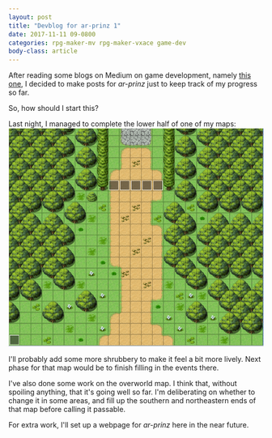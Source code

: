 ```yaml
---
layout: post
title: "Devblog for ar-prinz 1"
date: 2017-11-11 09-0800
categories: rpg-maker-mv rpg-maker-vxace game-dev
body-class: article
---
```


After reading some blogs on Medium on game development, namely [this one][ad-blog], I decided to make posts for *ar-prinz* just to keep track of my progress so far.

So, how should I start this?

Last night, I managed to complete the lower half of one of my maps:
![ar-prinz-map-1][]

I'll probably add some more shrubbery to make it feel a bit more lively. Next phase for that map would be to finish filling in the events there.

I've also done some work on the overworld map. I think that, without spoiling anything, that it's going well so far. I'm deliberating on whether to change it in some areas, and fill up the southern and northeastern ends of that map before calling it passable.

For extra work, I'll set up a webpage for *ar-prinz* here in the near future.

[ad-blog]: https://gamedevlibrary.com/here-are-7-marketing-tactics-for-indie-developers-with-zero-marketing-budget-99d8e283c0d
[ar-prinz-map-1]: /assets/ap-map-2017-11-11.png/
